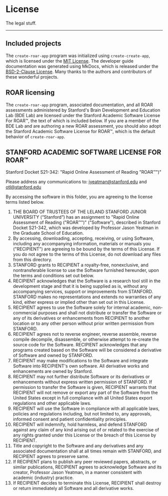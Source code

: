 # License

The legal stuff.

---

## Included projects

The `create-roar-app` program was initialized using `create-create-app`, which
is licensed under the [MIT
License](https://github.com/uetchy/create-create-app/blob/master/LICENSE). The
developer guide documentation was generated using MkDocs, which is released
under the [BSD-2-Clause
License](https://github.com/mkdocs/mkdocs/blob/master/LICENSE).
Many thanks to the authors and contributors of these wonderful projects.

## ROAR licensing

The `create-roar-app` program, associated documentation, and all ROAR assessments administered by Stanford's Brain Development and Education Lab (BDE Lab) are licensed under the Stanford Academic Software License For ROAR™, the text of which is included below. If you are a member of the BDE Lab and are authoring a new ROAR assessment, you should also adopt the Stanford Academic Software License for ROAR™, which is the default behavior of `create-roar-app`.

## STANFORD ACADEMIC SOFTWARE LICENSE FOR ROAR™

Stanford Docket S21-342: "Rapid Online Assessment of Reading "ROAR™")"

Please address any communications to: jyeatman@stanford.edu and otl@stanford.edu 

By accessing the software in this folder, you are agreeing to the license terms listed below.

1. THE BOARD OF TRUSTEES OF THE LELAND STANFORD JUNIOR UNIVERSITY (“Stanford”) has an assignment to "Rapid Online Assessment of Reading ("ROAR™")" ("Software"), described in Stanford Docket S21-342, which was developed by Professor Jason Yeatman in the Graduate School of Education. 
2. By accessing, downloading, accepting, receiving, or using Software, including any accompanying information, materials or manuals you ("RECIPIENT") are agreeing to be bound by the terms of this License.  If you do not agree to the terms of this License, do not download any files from this directory.
3. STANFORD grants to RECIPIENT a royalty-free, nonexclusive, and nontransferable license to use the Software furnished hereunder, upon the terms and conditions set out below. 
4. RECIPIENT acknowledges that the Software is a research tool still in the development stage and that it is being supplied as is, without any accompanying services, support or improvements from STANFORD.  STANFORD makes no representations and extends no warranties of any kind, either express or implied other than set out in this License.
5. RECIPIENT agrees to use the Software solely for internal academic, non-commercial purposes and shall not distribute or transfer the Software or any of its derivatives or enhancements from RECIPIENT to another location or to any other person without prior written permission from STANFORD.
6. RECIPIENT agrees not to reverse engineer, reverse assemble, reverse compile decompile, disassemble, or otherwise attempt to re-create the source code for the Software. RECIPIENT acknowledges that any programs created based on the Software will be considered a derivative of Software and owned by STANFORD. 
7. RECIPIENT may make modifications to the Software and integrate Software into RECIPIENT's own software.    All derivative works and enhancements are owned by Stanford.
8. RECIPIENT may not further distribute Software or its derivatives or enhancements without express written permission of STANFORD. If permission to transfer the Software is given, RECIPIENT warrants that RECIPIENT will not remove or export any part of the Software from the United States except in full compliance with all United States export regulations and other applicable laws.
9. RECIPIENT will use the Software in compliance with all applicable laws, policies and regulations including, but not limited to, any approvals, informed consent and patient confidentiality principles.
10. RECIPIENT will indemnify, hold harmless, and defend STANFORD against any claim of any kind arising out of or related to the exercise of any rights granted under this License or the breach of this License by RECIPIENT.
11. Title and copyright to the Software and any derivatives and any associated documentation shall at all times remain with STANFORD, and RECIPIENT agrees to preserve same.
12. If RECIPIENT plans to publish any peer reviewed papers, abstracts, or similar publications, RECIPIENT agrees to acknowledge Software and its creator, Professor Jason Yeatman, in a manner consistent with academic (industry) practice. 
13. If RECIPIENT decides to terminate this License, RECIPIENT shall destroy or return immediately all Software and all derivative works.